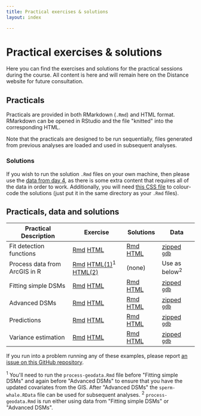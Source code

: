 ```yaml
---
title: Practical exercises & solutions
layout: index

---
```


# Practical exercises & solutions

Here you can find the exercises and solutions for the practical sessions during the course. All content is here and will remain here on the Distance website for future consultation.

## Practicals

Practicals are provided in both RMarkdown (`.Rmd`) and HTML format. RMarkdown can be opened in RStudio and the file "knitted" into the corresponding HTML.

Note that the practicals are designed to be run sequentially, files generated from previous analyses are loaded and used in subsequent analyses.

### Solutions

If you wish to run the solution `.Rmd` files on your own machine, then please use the [data from day 4](practicals/Exercise_Day4.zip), as there is some extra content that requires all of the data in order to work. Additionally, you will need [this CSS file](https://raw.githubusercontent.com/DistanceDevelopment/spatial-workshops/master/exercises/custom.css) to colour-code the solutions (just put it in the same directory as your `.Rmd` files).


## Practicals, data and solutions

Practical Description           | Exercise                                                                                                                                                                | Solutions                                                                                                               | Data
--------------------------------|-------------------------------------------------------------------------------------------------------------------------------------------------------------------------|-----------------------------------------------------------------------------------------------------------------------|-----------------------------------------------
Fit detection functions         | [Rmd](https://raw.githubusercontent.com/DistanceDevelopment/spatial-workshops/master/exercises/1-detection-functions.Rmd) [HTML](practicals/1-detection-functions.html) | [Rmd](https://raw.githubusercontent.com/DistanceDevelopment/spatial-workshops/master/exercises/1-detection-functions-solutions.Rmd) [HTML](practicals/1-detection-functions-solutions.html) | [zipped `gdb`](practicals/Exercise_Day1.zip)
Process data from ArcGIS in R   | [Rmd](https://raw.githubusercontent.com/DistanceDevelopment/spatial-workshops/master/exercises/process-geodata.Rmd) [HTML(1)](practicals/process-geodata-1.html)<sup>1</sup> [HTML(2)](practicals/process-geodata-2.html) | (none)           | Use as below<sup>2</sup>
Fitting simple DSMs             | [Rmd](https://raw.githubusercontent.com/DistanceDevelopment/spatial-workshops/master/exercises/2-simple-dsms.Rmd) [HTML](practicals/2-simple-dsms.html)         | [Rmd](https://raw.githubusercontent.com/DistanceDevelopment/spatial-workshops/master/exercises/2-simple-dsms-solutions.Rmd) [HTML](practicals/2-simple-dsms-solutions.html)                | [zipped `gdb`](practicals/Exercise_Day2.zip)
Advanced DSMs                   | [Rmd](https://raw.githubusercontent.com/DistanceDevelopment/spatial-workshops/master/exercises/3-advanced-dsms.Rmd) [HTML](practicals/3-advanced-dsms.html)       | [Rmd](https://raw.githubusercontent.com/DistanceDevelopment/spatial-workshops/master/exercises/3-advanced-dsms-solutions.Rmd)       [HTML](practicals/3-advanced-dsms-solutions.html) | [zipped `gdb`](practicals/Exercise_Day3.zip)
Predictions                     | [Rmd](https://raw.githubusercontent.com/DistanceDevelopment/spatial-workshops/master/exercises/4-prediction.Rmd) [HTML](practicals/4-prediction.html)          | [Rmd](https://raw.githubusercontent.com/DistanceDevelopment/spatial-workshops/master/exercises/4-prediction-solutions.Rmd) [HTML](practicals/4-prediction-solutions.html)    | [zipped `gdb`](practicals/Exercise_Day4.zip)
Variance estimation             | [Rmd](https://raw.githubusercontent.com/DistanceDevelopment/spatial-workshops/master/exercises/5-variance.Rmd) [HTML](practicals/5-variance.html)            | [Rmd](https://raw.githubusercontent.com/DistanceDevelopment/spatial-workshops/master/exercises/5-variance-solutions.Rmd) [HTML](practicals/5-variance-solutions.html)      | [zipped `gdb`](practicals/Exercise_Day4.zip)


If you run into a problem running any of these examples, please report [an issue on this GitHub repository](https://github.com/DistanceDevelopment/spatial-workshops/issues).



<sup>1</sup> You'll need to run the `process-geodata.Rmd` file before "Fitting simple DSMs" and again before "Advanced DSMs" to ensure that you have the updated covariates from the GIS. After "Advanced DSMs" the `sperm-whale.RData` file can be used for subsequent analyses.
<sup>2</sup> `process-geodata.Rmd` is run either using data from "Fitting simple DSMs" or "Advanced DSMs".


